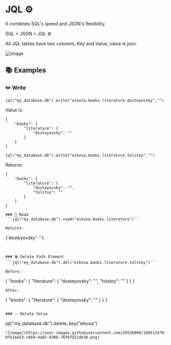 # JQL ⚙️

It combines SQL's speed and JSON's flexibility.

SQL + JSON = JQL ⚙️

All JQL tables have two columns, Key and Value, value is json.

![image](https://user-images.githubusercontent.com/20538090/168511649-75ca7a7a-8670-42b0-86b9-a0d0acda6f45.png)

## 📚 Examples

### ✏️ Write
```jql("my_database.db").write("eikosa.books.literature.dosteyovsky","")```


Value is:
```
{
    "books": {
        "literature": {
            "dosteyovsky": ""
        }
    }
}
```


```jql("my_database.db").write("eikosa.books.literature.tolstoy","")```

Returns:
```
{
    "books": {
        "literature": {
            "dosteyovsky": "",
            "tolstoy": ""
        }
    }
}

### 📖 Read
```jql("my_database.db").read("eikosa.books.literature")```

Returns:
```
{'dosteyovsky': ''}
```


### 🗑 Delete Path Element
```jql("my_database.db").del("eikosa.books.literature.tolstoy")```

Before:
```
{
    "books": {
        "literature": {
            "dosteyovsky": "",
            "tolstoy": ""
        }
    }
}
```
After:
```
{
    "books": {
        "literature": {
            "dosteyovsky": ""
        }
    }
}
```

### 💥 Delete Value
```
jql("my_database.db").delete_key("eikosa")
```
![image](https://user-images.githubusercontent.com/20538090/168512470-0fe16e53-c669-4a02-8386-76f6fd21db36.png)
